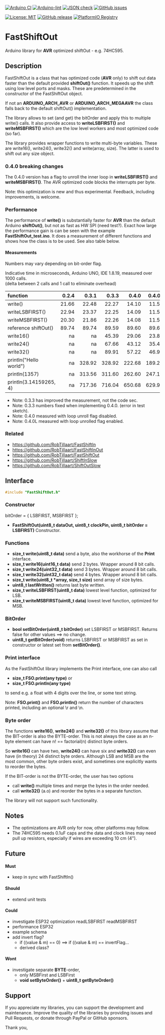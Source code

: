 
[![Arduino CI](https://github.com/RobTillaart/FastShiftOut/workflows/Arduino%20CI/badge.svg)](https://github.com/marketplace/actions/arduino_ci)
[![Arduino-lint](https://github.com/RobTillaart/FastShiftOut/actions/workflows/arduino-lint.yml/badge.svg)](https://github.com/RobTillaart/FastShiftOut/actions/workflows/arduino-lint.yml)
[![JSON check](https://github.com/RobTillaart/FastShiftOut/actions/workflows/jsoncheck.yml/badge.svg)](https://github.com/RobTillaart/FastShiftOut/actions/workflows/jsoncheck.yml)
[![GitHub issues](https://img.shields.io/github/issues/RobTillaart/FastShiftOut.svg)](https://github.com/RobTillaart/FastShiftOut/issues)

[![License: MIT](https://img.shields.io/badge/license-MIT-green.svg)](https://github.com/RobTillaart/FastShiftOut/blob/master/LICENSE)
[![GitHub release](https://img.shields.io/github/release/RobTillaart/FastShiftOut.svg?maxAge=3600)](https://github.com/RobTillaart/FastShiftOut/releases)
[![PlatformIO Registry](https://badges.registry.platformio.org/packages/robtillaart/library/FastShiftOut.svg)](https://registry.platformio.org/libraries/robtillaart/FastShiftOut)


# FastShiftOut

Arduino library for **AVR** optimized shiftOut - e.g. 74HC595.


## Description

FastShiftOut is a class that has optimized code (**AVR** only) to shift out data faster 
than the default provided **shiftOut()** function.
It speeds up the shift using low level ports and masks. These are predetermined
in the constructor of the FastShiftOut object.

If not an **ARDUINO_ARCH_AVR** or **ARDUINO_ARCH_MEGAAVR** the class falls back 
to the default shiftOut() implementation. 

The library allows to set (and get) the bitOrder and apply this to multiple write()
calls. It also provide access to **writeLSBFIRST()** and **writeMSBFIRST()** which 
are the low level workers and most optimized code (so far).

The library provides wrapper functions to write multi-byte variables. 
These are write16(), write24(), write32() and write(array, size).
The latter is used to shift out any size object.


### 0.4.0 breaking changes

The 0.4.0 version has a flag to unroll the inner loop in **writeLSBFIRST()**
and **writeMSBFIRST()**. The AVR optimized code blocks the interrupts per byte.

Note: this optimization is new and thus experimental.
Feedback, including improvements, is welcome.


### Performance

The performance of **write()** is substantially faster for **AVR** than the default 
Arduino **shiftOut()**, but not as fast as HW SPI (need test?). 
Exact how large the performance gain is can be seen with the example **FastShiftOut_test.ino**.
It does a measurement of different functions and shows how the class is to be used.
See also table below.


#### Measurements

Numbers may vary depending on bit-order flag.

Indicative time in microseconds, Arduino UNO, IDE 1.8.19, measured over 1000 calls.  
(delta between 2 calls and 1 call to eliminate overhead)

|  function                |  0.2.4  |   0.3.1  |   0.3.3  |   0.4.0  |  0.4.0L  |
|:-------------------------|--------:|---------:|---------:|---------:|---------:|
|  write()                 |  21.66  |   22.48  |   22.27  |   14.10  |   11.51  |
|  writeLSBFIRST()         |  22.94  |   23.37  |   22.25  |   14.09  |   11.50  |
|  writeMSBFIRST()         |  20.30  |   21.86  |   22.26  |   14.08  |   11.50  |
|  reference shiftOut()    |  89.74  |   89.74  |   89.59  |   89.60  |   89.60  |
|  write16()               |   na    |    na    |   45.39  |   29.06  |   23.89  |
|  write24()               |   na    |    na    |   67.66  |   43.12  |   35.40  |
|  write32()               |   na    |    na    |   89.91  |   57.22  |   46.90  |
|  println("Hello world")  |   na    |  328.92  |  328.92  |  222.68  |  189.20  |
|  println(1357)           |   na    |  313.56  |  311.60  |  262.60  |  247.12  |
|  println(3.14159265, 4)  |   na    |  717.36  |  716.04  |  650.68  |  629.96  |

- Note: 0.3.3 has improved the measurement, not the code sec.
- Note: 0.3.3 numbers fixed when implementing 0.4.0. (error in test sketch).
- Note: 0.4.0 measured with loop unroll flag disabled.
- Note: 0.4.0L measured with loop unrolled flag enabled.


### Related

- https://github.com/RobTillaart/FastShiftIn
- https://github.com/RobTillaart/FastShiftInOut
- https://github.com/RobTillaart/FastShiftOut
- https://github.com/RobTillaart/ShiftInSlow
- https://github.com/RobTillaart/ShiftOutSlow


## Interface

```cpp
#include "FastShiftOut.h"
```

### Constructor

bitOrder = { LSBFIRST, MSBFIRST };

- **FastShiftOut(uint8_t dataOut, uint8_t clockPin, uint8_t bitOrder = LSBFIRST)** Constructor.


### Functions

- **size_t write(uint8_t data)** send a byte, also the workhorse of the **Print** interface.
- **size_t write16(uint16_t data)** send 2 bytes. Wrapper around 8 bit calls.
- **size_t write24(uint32_t data)** send 3 bytes. Wrapper around 8 bit calls.
- **size_t write32(uint32_t data)** send 4 bytes. Wrapper around 8 bit calls.
- **size_t write(uint8_t \*array, size_t size)** send array of size bytes.
- **uint8_t lastWritten()** returns last byte written.
- **size_t writeLSBFIRST(uint8_t data)** lowest level function, optimized for LSB.
- **size_t writeMSBFIRST(uint8_t data)** lowest level function, optimized for MSB.


### BitOrder

- **bool setBitOrder(uint8_t bitOrder)** set LSBFIRST or MSBFIRST. 
Returns false for other values ==> no change.
- **uint8_t getBitOrder(void)** returns LSBFIRST or MSBFIRST as set in constructor 
or latest set from **setBitOrder()**.


### Print interface

As the FastShiftOut library implements the Print interface, one can also call

- **size_t FSO.print(any type)** or 
- **size_t FSO.println(any type)** 

to send e.g. a float with 4 digits over the line, or some text string. 

Note: **FSO.print()** and **FSO.println()** return the number of characters printed, 
including an optional \\r and \\n.


### Byte order

The functions **write16()**, **write24()** and **write32()** of this library assume
that the BIT-order is also the BYTE-order.
This is not always the case as an n-byte element can have n! == factorial(n)
distinct byte orders.

So **write16()** can have two, **write24()** can have six and **write32()** can even have 
(in theory) 24 distinct byte orders. Although LSB and MSB are the most common,
other byte orders exist, and sometimes one explicitly wants to reorder the bytes.

If the BIT-order is not the BYTE-order, the user has two options
- call **write()** multiple times and merge the bytes in the order needed.
- call **write32()** (a.o) and reorder the bytes in a separate function.

The library will not support such functionality.


## Notes

- The optimizations are AVR only for now, other platforms may follow.
- The 74HC595 needs 0.1uF caps and the data and clock lines may need  
pull up resistors, especially if wires are exceeding 10 cm (4").


## Future


#### Must

- keep in sync with FastShiftIn()

#### Should

- extend unit tests

#### Could

- investigate ESP32 optimization readLSBFIRST readMSBFIRST
- performance ESP32
- example schema
- add invert flag?
  - if ((value & m) == 0) ==> if ((value & m) == invertFlag...
  - derived class?

#### Wont

- investigate separate **BYTE**-order, 
  - only MSBFirst and LSBFirst
  - **void setByteOrder()** + **uint8_t getByteOrder()**


## Support

If you appreciate my libraries, you can support the development and maintenance.
Improve the quality of the libraries by providing issues and Pull Requests, or
donate through PayPal or GitHub sponsors.

Thank you,

